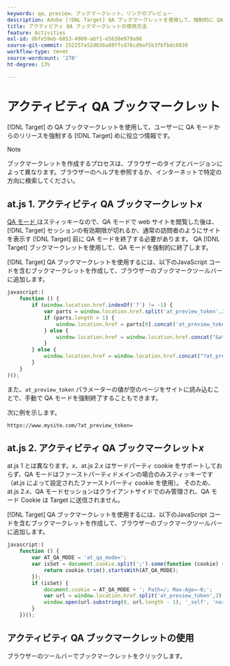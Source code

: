 ```yaml
---
keywords: qa、preview、ブックマークレット、リンクのプレビュー
description: Adobe [!DNL Target] QA ブックマークレットを使用して、強制的に QA モードから解放  [!DNL Target]  る方法を説明します。
title: アクティビティ QA ブックマークレットの使用方法
feature: Activities
exl-id: dbfe59eb-6853-4909-abf1-e5630e979a98
source-git-commit: 152257a52d836a88ffcd76cd9af5b3fbfbdc0839
workflow-type: tm+mt
source-wordcount: '270'
ht-degree: 13%

---
```


# アクティビティ QA ブックマークレット

[!DNL Target] の QA ブックマークレットを使用して、ユーザーに QA モードからのリリースを強制する [!DNL Target] めに役立つ情報です。

>[!NOTE]
>
>ブックマークレットを作成するプロセスは、ブラウザーのタイプとバージョンによって異なります。ブラウザーのヘルプを参照するか、インターネットで特定の方向に検索してください。

## at.js 1. アクティビティ QA ブックマークレット&#x200B;*x*

[QA モード ](/help/main/c-activities/c-activity-qa/activity-qa.md) はスティッキーなので、QA モードで web サイトを閲覧した後は、[!DNL Target] セッションの有効期限が切れるか、通常の訪問者のようにサイトを表示す [!DNL Target] 前に QA モードを終了する必要があります。 QA [!DNL Target] ブックマークレットを使用して、QA モードを強制的に終了します。

[!DNL Target] QA ブックマークレットを使用するには、以下のJavaScript コードを含むブックマークレットを作成して、ブラウザーのブックマークツールバーに追加します。

```javascript
javascript:(
    function () {
        if (window.location.href.indexOf('?') != -1) {
            var parts = window.location.href.split('at_preview_token',2);
            if (parts.length > 1) {
                window.location.href = parts[0].concat('at_preview_token=');
            } else {
                window.location.href = window.location.href.concat("&at_preview_token=")
            }
        } else {
            window.location.href = window.location.href.concat("?at_preview_token=")
        }
    }
)();
```

また、`at_preview_token` パラメーターの値が空のページをサイトに読み込むことで、手動で QA モードを強制終了することもできます。

次に例を示します。

`https://www.mysite.com/?at_preview_token=`

## at.js 2. アクティビティ QA ブックマークレット&#x200B;*x*

at.js 1 とは異なります。*x*、at.js 2.*x* はサードパーティ cookie をサポートしておらず、QA モードはファーストパーティドメインの場合のみスティッキーです（at.js によって設定されたファーストパーティ cookie を使用）。 そのため、at.js 2.*x*、QA モードセッションはクライアントサイドでのみ管理され、QA モード Cookie は Target に送信されません。

[!DNL Target] QA ブックマークレットを使用するには、以下のJavaScript コードを含むブックマークレットを作成して、ブラウザーのブックマークツールバーに追加します。

```javascript
javascript:(
    function () {
        var AT_QA_MODE = 'at_qa_mode=';
        var isSet = document.cookie.split(';').some(function (cookie) {
            return cookie.trim().startsWith(AT_QA_MODE);
        });
        if (isSet) {
            document.cookie = AT_QA_MODE + '; Path=/; Max-Age=-0;';
            var url = window.location.href.split('at_preview_token',2)[0];
            window.open(url.substring(0, url.length - 1), '_self', 'noreferrer');
        }
    })();
```

## アクティビティ QA ブックマークレットの使用

ブラウザーのツールバーでブックマークレットをクリックします。
